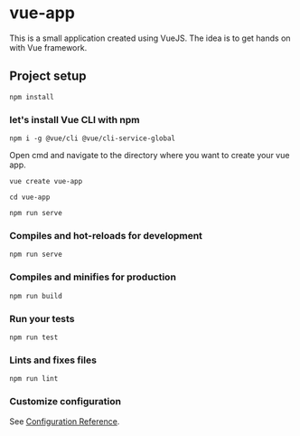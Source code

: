 # vue-app
This is a small application created using VueJS. The idea is to get hands on with Vue framework. 

## Project setup
```
npm install
```

### let's install Vue CLI with npm

```
npm i -g @vue/cli @vue/cli-service-global
```
Open cmd and navigate to the directory where you want to create your vue app.

```
vue create vue-app

cd vue-app

npm run serve

```

### Compiles and hot-reloads for development
```
npm run serve
```

### Compiles and minifies for production
```
npm run build
```

### Run your tests
```
npm run test
```

### Lints and fixes files
```
npm run lint
```

### Customize configuration
See [Configuration Reference](https://cli.vuejs.org/config/).
